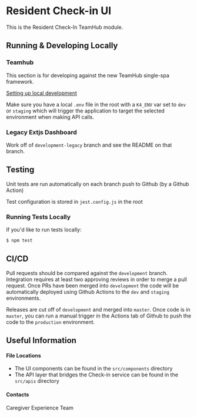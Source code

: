 # Resident Check-in UI

This is the Resident Check-In TeamHub module.

## Running & Developing Locally

### Teamhub

This section is for developing against the new TeamHub single-spa framework.

[Setting up local development](https://k4connect.atlassian.net/wiki/spaces/ENGINEERING/pages/524713994/Local+Development+Setup+for+TeamHub+Apps)

Make sure you have a local `.env` file in the root with a `K4_ENV` var set to `dev` or `staging` which will trigger the application to target the selected environment when making API calls.

### Legacy Extjs Dashboard 

Work off of ```development-legacy``` branch and see the README on that branch.

## Testing

Unit tests are run automatically on each branch push to Github (by a Github Action)

Test configuration is stored in `jest.config.js` in the root

### Running Tests Locally

If you'd like to run tests locally:

```bash
$ npm test
```


## CI/CD

Pull requests should be compared against the `development` branch. Integration requires at least two approving reviews in order to merge a pull request. Once PRs have been merged into `development` the code will be automatically deployed using Github Actions to the `dev` and `staging` environments. 

Releases are cut off of `development` and merged into `master`. Once code is in `master`, you can run a manual trigger in the Actions tab of Github to push the code to the `production` environment. 

## Useful Information

#### File Locations
- The UI components can be found in the ```src/components``` directory
- The API layer that bridges the Check-in service can be found in the ```src/apis``` directory

#### Contacts
Caregiver Experience Team

